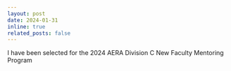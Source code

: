 ```yaml
---
layout: post
date: 2024-01-31 
inline: true
related_posts: false
---
```


I have been selected for the 2024 AERA Division C New Faculty Mentoring Program  
